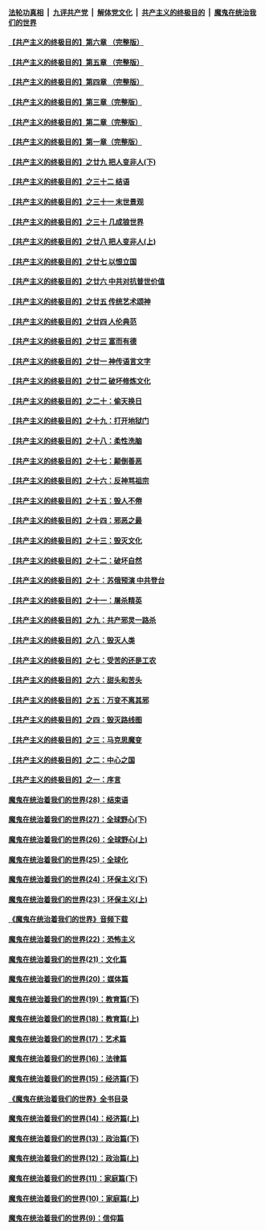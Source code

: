 

####  [法轮功真相](../../../../basic/blob/master/README.md?t=06211731) &nbsp;|&nbsp; [九评共产党](../../../../9ping.md/blob/master/README.md?t=06211731) &nbsp;|&nbsp; [解体党文化](../../../../jtdwh.md/blob/master/README.md?t=06211731)  &nbsp;|&nbsp; [共产主义的终极目的](../../../../gczydzjmd.md/blob/master/README.md?t=06211731) &nbsp;|&nbsp; [魔鬼在统治我们的世界](../../../../mgztzwmdsj.md/blob/master/README.md?t=06211731) 

#### [【共产主义的终极目的】第六章 （完整版）](../pages/nsc422/n11428913.md?t=06211731) 

#### [【共产主义的终极目的】第五章 （完整版）](../pages/nsc422/n11428912.md?t=06211731) 

#### [【共产主义的终极目的】第四章 （完整版）](../pages/nsc422/n11428907.md?t=06211731) 

#### [【共产主义的终极目的】第三章（完整版）](../pages/nsc422/n11428848.md?t=06211731) 

#### [【共产主义的终极目的】第二章（完整版）](../pages/nsc422/n11428831.md?t=06211731) 

#### [【共产主义的终极目的】第一章（完整版）](../pages/nsc422/n11417651.md?t=06211731) 

#### [【共产主义的终极目的】之廿九 把人变非人(下)](../pages/nsc422/n11344140.md?t=06211731) 

#### [【共产主义的终极目的】之三十二 结语](../pages/nsc422/n11360535.md?t=06211731) 

#### [【共产主义的终极目的】之三十一 末世景观](../pages/nsc422/n11351129.md?t=06211731) 

#### [【共产主义的终极目的】之三十 几成狼世界](../pages/nsc422/n11348280.md?t=06211731) 

#### [【共产主义的终极目的】之廿八 把人变非人(上)](../pages/nsc422/n11340492.md?t=06211731) 

#### [【共产主义的终极目的】之廿七 以恨立国](../pages/nsc422/n11336944.md?t=06211731) 

#### [【共产主义的终极目的】之廿六 中共对抗普世价值](../pages/nsc422/n11324785.md?t=06211731) 

#### [【共产主义的终极目的】之廿五 传统艺术颂神](../pages/nsc422/n11296396.md?t=06211731) 

#### [【共产主义的终极目的】之廿四 人伦典范](../pages/nsc422/n11296397.md?t=06211731) 

#### [【共产主义的终极目的】之廿三 富而有德](../pages/nsc422/n11283598.md?t=06211731) 

#### [【共产主义的终极目的】之廿一 神传语言文字](../pages/nsc422/n11263265.md?t=06211731) 

#### [【共产主义的终极目的】之廿二 破坏修炼文化](../pages/nsc422/n11245728.md?t=06211731) 

#### [【共产主义的终极目的】之二十：偷天换日](../pages/nsc422/n11238846.md?t=06211731) 

#### [【共产主义的终极目的】之十九：打开地狱门](../pages/nsc422/n11206376.md?t=06211731) 

#### [【共产主义的终极目的】之十八：柔性洗脑](../pages/nsc422/n11199994.md?t=06211731) 

#### [【共产主义的终极目的】之十七：颠倒善恶](../pages/nsc422/n11179782.md?t=06211731) 

#### [【共产主义的终极目的】之十六：反神骂祖宗](../pages/nsc422/n11166798.md?t=06211731) 

#### [【共产主义的终极目的】之十五：毁人不倦](../pages/nsc422/n11166792.md?t=06211731) 

#### [【共产主义的终极目的】之十四：邪恶之最](../pages/nsc422/n11150249.md?t=06211731) 

#### [【共产主义的终极目的】之十三：毁灭文化](../pages/nsc422/n11135227.md?t=06211731) 

#### [【共产主义的终极目的】之十二：破坏自然](../pages/nsc422/n11135214.md?t=06211731) 

#### [【共产主义的终极目的】之十：苏俄预演 中共登台](../pages/nsc422/n11118424.md?t=06211731) 

#### [【共产主义的终极目的】之十一：屠杀精英](../pages/nsc422/n11118442.md?t=06211731) 

#### [【共产主义的终极目的】之九：共产邪灵一路杀](../pages/nsc422/n11114139.md?t=06211731) 

#### [【共产主义的终极目的】之八：毁灭人类](../pages/nsc422/n11108503.md?t=06211731) 

#### [【共产主义的终极目的】之七：受苦的还是工农](../pages/nsc422/n11101809.md?t=06211731) 

#### [【共产主义的终极目的】之六：甜头和苦头](../pages/nsc422/n11096971.md?t=06211731) 

#### [【共产主义的终极目的】之五：万变不离其邪](../pages/nsc422/n11091285.md?t=06211731) 

#### [【共产主义的终极目的】之四：毁灭路线图](../pages/nsc422/n11086284.md?t=06211731) 

#### [【共产主义的终极目的】之三：马克思魔变](../pages/nsc422/n11061941.md?t=06211731) 

#### [【共产主义的终极目的】之二：中心之国](../pages/nsc422/n11047728.md?t=06211731) 

#### [【共产主义的终极目的】之一：序言](../pages/nsc422/n11086077.md?t=06211731) 

#### [魔鬼在统治着我们的世界(28)：结束语](../pages/nsc422/n10936246.md?t=06211731) 

#### [魔鬼在统治着我们的世界(27)：全球野心(下)](../pages/nsc422/n10928319.md?t=06211731) 

#### [魔鬼在统治着我们的世界(26)：全球野心(上)](../pages/nsc422/n10900318.md?t=06211731) 

#### [魔鬼在统治着我们的世界(25)：全球化](../pages/nsc422/n10788205.md?t=06211731) 

#### [魔鬼在统治着我们的世界(24)：环保主义(下)](../pages/nsc422/n10695307.md?t=06211731) 

#### [魔鬼在统治着我们的世界(23)：环保主义(上)](../pages/nsc422/n10688613.md?t=06211731) 

#### [《魔鬼在统治着我们的世界》音频下载](../pages/nsc422/n10635553.md?t=06211731) 

#### [魔鬼在统治着我们的世界(22)：恐怖主义](../pages/nsc422/n10614727.md?t=06211731) 

#### [魔鬼在统治着我们的世界(21)：文化篇](../pages/nsc422/n10597706.md?t=06211731) 

#### [魔鬼在统治着我们的世界(20)：媒体篇](../pages/nsc422/n10586579.md?t=06211731) 

#### [魔鬼在统治着我们的世界(19)：教育篇(下)](../pages/nsc422/n10564808.md?t=06211731) 

#### [魔鬼在统治着我们的世界(18)：教育篇(上)](../pages/nsc422/n10526970.md?t=06211731) 

#### [魔鬼在统治着我们的世界(17)：艺术篇](../pages/nsc422/n10499093.md?t=06211731) 

#### [魔鬼在统治着我们的世界(16)：法律篇](../pages/nsc422/n10485969.md?t=06211731) 

#### [魔鬼在统治着我们的世界(15)：经济篇(下)](../pages/nsc422/n10469975.md?t=06211731) 

#### [《魔鬼在统治着我们的世界》全书目录](../pages/nsc422/n10464261.md?t=06211731) 

#### [魔鬼在统治着我们的世界(14)：经济篇(上)](../pages/nsc422/n10457370.md?t=06211731) 

#### [魔鬼在统治着我们的世界(13)：政治篇(下)](../pages/nsc422/n10448270.md?t=06211731) 

#### [魔鬼在统治着我们的世界(12)：政治篇(上)](../pages/nsc422/n10444576.md?t=06211731) 

#### [魔鬼在统治着我们的世界(11)：家庭篇(下)](../pages/nsc422/n10440961.md?t=06211731) 

#### [魔鬼在统治着我们的世界(10)：家庭篇(上)](../pages/nsc422/n10435448.md?t=06211731) 

#### [魔鬼在统治着我们的世界(9)：信仰篇](../pages/nsc422/n10432159.md?t=06211731) 

